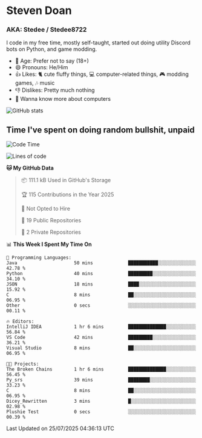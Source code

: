 # Steven Doan
### AKA: Stedee / Stedee8722
I code in my free time, mostly self-taught, started out doing utility Discord bots on Python, and game modding.

- 🤔 Age: Prefer not to say (18+)
- 😄 Pronouns: He/Him
- 👍 Likes: 🐈 cute fluffy things, 💻 computer-related things, 🎮 modding games, 🎶 music
- 👎 Dislikes: Pretty much nothing
- 🥹 Wanna know more about computers

![GitHub stats](https://github-readme-stats-iota-mocha-40.vercel.app/api?username=Stedee8722&show=prs_merged,prs_merged_percentage&show_icons=true&theme=transparent)

## Time I've spent on doing random bullshit, unpaid
<!--START_SECTION:Time I've spent on doing random bullshit, unpaid-->
![Code Time](http://img.shields.io/badge/Code%20Time-300%20hrs%2019%20mins-blue)

![Lines of code](https://img.shields.io/badge/From%20Hello%20World%20I%27ve%20Written-87.0%20thousand%20lines%20of%20code-blue)

**🐱 My GitHub Data** 

> 📦 111.1 kB Used in GitHub's Storage 
 > 
> 🏆 115 Contributions in the Year 2025
 > 
> 🚫 Not Opted to Hire
 > 
> 📜 19 Public Repositories 
 > 
> 🔑 2 Private Repositories 
 > 
📊 **This Week I Spent My Time On** 

```text
💬 Programming Languages: 
Java                     50 mins             ███████████░░░░░░░░░░░░░░   42.78 % 
Python                   40 mins             █████████░░░░░░░░░░░░░░░░   34.10 % 
JSON                     18 mins             ████░░░░░░░░░░░░░░░░░░░░░   15.92 % 
C                        8 mins              ██░░░░░░░░░░░░░░░░░░░░░░░   06.95 % 
Other                    0 secs              ░░░░░░░░░░░░░░░░░░░░░░░░░   00.11 % 

🔥 Editors: 
IntelliJ IDEA            1 hr 6 mins         ██████████████░░░░░░░░░░░   56.84 % 
VS Code                  42 mins             █████████░░░░░░░░░░░░░░░░   36.21 % 
Visual Studio            8 mins              ██░░░░░░░░░░░░░░░░░░░░░░░   06.95 % 

🐱‍💻 Projects: 
The Broken Chains        1 hr 6 mins         ██████████████░░░░░░░░░░░   56.45 % 
Py_srs                   39 mins             ████████░░░░░░░░░░░░░░░░░   33.23 % 
C                        8 mins              ██░░░░░░░░░░░░░░░░░░░░░░░   06.95 % 
Dicey_Rewritten          3 mins              █░░░░░░░░░░░░░░░░░░░░░░░░   02.98 % 
Plushie Test             0 secs              ░░░░░░░░░░░░░░░░░░░░░░░░░   00.39 % 
```


 Last Updated on 25/07/2025 04:36:13 UTC
<!--END_SECTION:Time I've spent on doing random bullshit, unpaid-->
